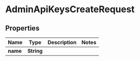 

# AdminApiKeysCreateRequest


## Properties

| Name | Type | Description | Notes |
|------------ | ------------- | ------------- | -------------|
|**name** | **String** |  |  |



